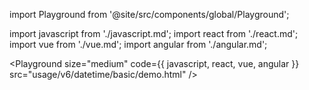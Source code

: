 import Playground from '@site/src/components/global/Playground';

import javascript from './javascript.md';
import react from './react.md';
import vue from './vue.md';
import angular from './angular.md';

<Playground size="medium" code={{ javascript, react, vue, angular }} src="usage/v6/datetime/basic/demo.html" />
